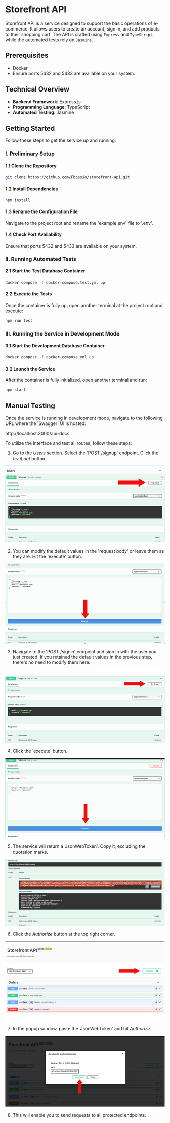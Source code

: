 # Storefront API

Storefront API is a service designed to support the basic operations of e-commerce. It allows users to create an account, sign in, and add products to their shopping cart. The API is crafted using `Express` and `TypeScript`, while the automated tests rely on `Jasmine`.

## Prerequisites
- Docker
- Ensure ports 5432 and 5433 are available on your system.

## Technical Overview

- **Backend Framework**: Express.js
- **Programming Language**: TypeScript
- **Automated Testing**: Jasmine

## Getting Started

Follow these steps to get the service up and running:

### I. Preliminary Setup

#### 1.1 Clone the Repository

```bash
git clone https://github.com/Fbossio/storefront-api.git
```

#### 1.2 Install Dependencies

```bash
npm install
```

#### 1.3 Rename the Configuration File

Navigate to the project root and rename the 'example.env' file to '.env'.

#### 1.4 Check Port Availability

Ensure that ports 5432 and 5433 are available on your system.


### II. Running Automated Tests

#### 2.1 Start the Test Database Container

```bash
docker compose -f docker-compose.test.yml up
```
#### 2.2 Execute the Tests

Once the container is fully up, open another terminal at the project root and execute:

```bash
npm run test
```

### III. Running the Service in Development Mode

#### 3.1 Start the Development Database Container

```bash
docker compose -f docker-compose.yml up
```

#### 3.2 Launch the Service

After the container is fully initialized, open another terminal and run:

```bash
npm start
```


## Manual Testing

Once the service is running in development mode, navigate to the following URL where the 'Swagger' UI is hosted:

http://localhost:3000/api-docs


To utilize the interface and test all routes, follow these steps:

1. Go to the *Users* section. Select the 'POST /signup' endpoint. Click the *try it out* button.

![sign up try-it-out](./assets/sf-signup-try-it-out.png)

2. You can modify the default values in the 'request body' or leave them as they are. Hit the 'execute' button.

![sign up execute](./assets/sf-signup-execute.png)

3. Navigate to the 'POST /signin' endpoint and sign in with the user you just created. If you retained the default values in the previous step, there's no need to modify them here.

![sign in try-it-out](./assets/sf-signin-try-it-out.png)

4. Click the 'execute' button.

![sign in execute](./assets/sf-signin-execute.png)

5. The service will return a 'JsonWebToken'. Copy it, excluding the quotation marks.

![sign in jwt](./assets/sf-signin-jwt.png)

6. Click the *Authorize* button at the top right corner.

![authorize](./assets/sf-authorize.png)

7. In the popup window, paste the 'JsonWebToken' and hit *Authorize*.

![autorize pop-up](./assets/sf-authorize-pop-up.png)

8. This will enable you to send requests to all protected endpoints.
